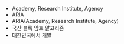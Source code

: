 ﻿- Academy, Research Institute, Agency
- ARIA
- ARIA(Academy, Research Institute, Agency)
- 국산 블록 암호 알고리즘
- 대한민국에서 개발
